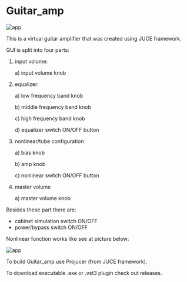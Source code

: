 # Guitar_amp

![app](https://github.com/dkuzniar4/Guitar_amp/tree/main/Docs/Images/guitar_amp_image.jpg)

This is a virtual guitar amplifier that was created using JUCE framework. 

GUI is split into four parts:

1. input volume:

   a) input volume knob

2. equalizer:

   a) low frequency band knob

   b) middle frequency band knob

   c) high frequency band knob

   d) equalizer switch ON/OFF button

3. nonlinear/tube configuration

   a) bias knob

   b) amp knob

   c) nonlinear switch ON/OFF button

4. master volume

   a) master volume knob
   

Besides these part there are:

- cabinet simulation switch ON/OFF
- power/bypass switch ON/OFF



Nonlinear function works like see at picture below:



![app](https://github.com/dkuzniar4/Guitar_amp/tree/main/Docs/Images/nonlinear.jpg)



To build Guitar_amp use Projucer (from JUCE framework).

To download executable .exe or .vst3 plugin check out releases.